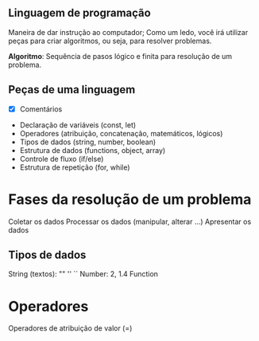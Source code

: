 ## Linguagem de programação

Maneira de dar instrução ao computador;
Como um ledo, você irá utilizar peças para criar algoritmos, ou seja, para resolver problemas.

**Algoritmo**: Sequência de pasos lógico e finita para resolução de um problema.

## Peças de uma linguagem

- [x] Comentários
- Declaração de variáveis (const, let)
- Operadores (atribuição, concatenação, matemáticos, lógicos)
- Tipos de dados (string, number, boolean)
- Estrutura de dados (functions, object, array)
- Controle de fluxo (if/else)
- Estrutura de repetição (for, while)

# Fases da resolução de um problema

Coletar os dados
Processar os dados (manipular, alterar ...)
Apresentar os dados

## Tipos de dados

String (textos): "" '' ``
Number: 2, 1.4
Function

# Operadores

Operadores de atribuição de valor (=)